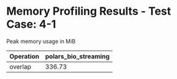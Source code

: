 # Memory Profiling Results - Test Case: 4-1

Peak memory usage in MiB

| Operation | polars_bio_streaming |
|-----------|---|
| overlap | 336.73 |
